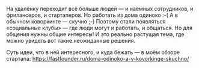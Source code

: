 

На удалёнку переходит всё больше людей — и наёмных сотрудников, и фрилансеров, и стартаперов. Но работать из дома одиноко :-( А в обычном коворкинге — скучно ;-) Поэтому стали появляться «социальные клубы» — где люди могут и работать, и общаться. Но для общения нужны общие интересы! И это реально растущая тема, где можно увидеть вот такие неожиданные решения.

Суть идеи, что в ней интересного, и куда бежать — в моём обзоре стартапа: https://fastfounder.ru/doma-odinoko-a-v-kovorkinge-skuchno/